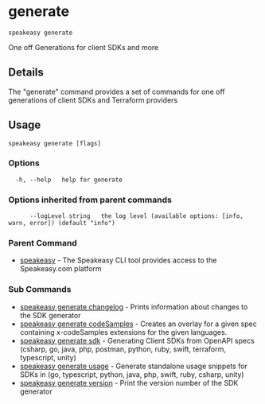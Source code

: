 # generate  
`speakeasy generate`  


One off Generations for client SDKs and more  

## Details

The "generate" command provides a set of commands for one off generations of client SDKs and Terraform providers

## Usage

```
speakeasy generate [flags]
```

### Options

```
  -h, --help   help for generate
```

### Options inherited from parent commands

```
      --logLevel string   the log level (available options: [info, warn, error]) (default "info")
```

### Parent Command

* [speakeasy](../README.md)	 - The Speakeasy CLI tool provides access to the Speakeasy.com platform
### Sub Commands

* [speakeasy generate changelog](changelog.md)	 - Prints information about changes to the SDK generator
* [speakeasy generate codeSamples](codeSamples.md)	 - Creates an overlay for a given spec containing x-codeSamples extensions for the given languages.
* [speakeasy generate sdk](sdk/README.md)	 - Generating Client SDKs from OpenAPI specs (csharp, go, java, php, postman, python, ruby, swift, terraform, typescript, unity)
* [speakeasy generate usage](usage.md)	 - Generate standalone usage snippets for SDKs in (go, typescript, python, java, php, swift, ruby, csharp, unity)
* [speakeasy generate version](version.md)	 - Print the version number of the SDK generator
